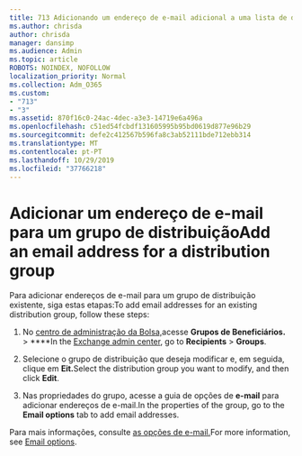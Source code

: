 ```yaml
---
title: 713 Adicionando um endereço de e-mail adicional a uma lista de distribuição
ms.author: chrisda
author: chrisda
manager: dansimp
ms.audience: Admin
ms.topic: article
ROBOTS: NOINDEX, NOFOLLOW
localization_priority: Normal
ms.collection: Adm_O365
ms.custom:
- "713"
- "3"
ms.assetid: 870f16c0-24ac-4dec-a3e3-14719e6a496a
ms.openlocfilehash: c51ed54fcbdf131605995b95bd0619d877e96b29
ms.sourcegitcommit: defe2c412567b596fa8c3ab52111bde712ebb314
ms.translationtype: MT
ms.contentlocale: pt-PT
ms.lasthandoff: 10/29/2019
ms.locfileid: "37766218"
---
```

# <a name="add-an-email-address-for-a-distribution-group"></a><span data-ttu-id="0c4c6-102">Adicionar um endereço de e-mail para um grupo de distribuição</span><span class="sxs-lookup"><span data-stu-id="0c4c6-102">Add an email address for a distribution group</span></span>

<span data-ttu-id="0c4c6-103">Para adicionar endereços de e-mail para um grupo de distribuição existente, siga estas etapas:</span><span class="sxs-lookup"><span data-stu-id="0c4c6-103">To add email addresses for an existing distribution group, follow these steps:</span></span>

1. <span data-ttu-id="0c4c6-104">No [centro de administração da Bolsa,](https://outlook.office365.com/ecp/)acesse **Grupos de Beneficiários.** \> \*\*\*\*</span><span class="sxs-lookup"><span data-stu-id="0c4c6-104">In the [Exchange admin center](https://outlook.office365.com/ecp/), go to **Recipients** \> **Groups**.</span></span>

2. <span data-ttu-id="0c4c6-105">Selecione o grupo de distribuição que deseja modificar e, em seguida, clique em **Eit.**</span><span class="sxs-lookup"><span data-stu-id="0c4c6-105">Select the distribution group you want to modify, and then click **Edit**.</span></span>

3. <span data-ttu-id="0c4c6-106">Nas propriedades do grupo, acesse a guia de opções de **e-mail** para adicionar endereços de e-mail.</span><span class="sxs-lookup"><span data-stu-id="0c4c6-106">In the properties of the group, go to the **Email options** tab to add email addresses.</span></span> 

<span data-ttu-id="0c4c6-107">Para mais informações, consulte [as opções de e-mail.](https://technet.microsoft.com/library/bb124513.aspx#emailoptions)</span><span class="sxs-lookup"><span data-stu-id="0c4c6-107">For more information, see [Email options](https://technet.microsoft.com/library/bb124513.aspx#emailoptions).</span></span>
